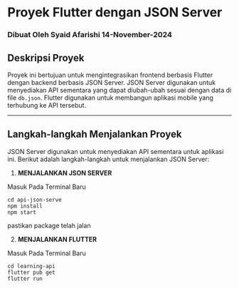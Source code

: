 # Proyek Flutter dengan JSON Server

### Dibuat Oleh Syaid Afarishi 14-November-2024

## Deskripsi Proyek

Proyek ini bertujuan untuk mengintegrasikan frontend berbasis Flutter dengan backend berbasis JSON Server. JSON Server digunakan untuk menyediakan API sementara yang dapat diubah-ubah sesuai dengan data di file `db.json`. Flutter digunakan untuk membangun aplikasi mobile yang terhubung ke API tersebut.

---

## Langkah-langkah Menjalankan Proyek

JSON Server digunakan untuk menyediakan API sementara untuk aplikasi ini. Berikut adalah langkah-langkah untuk menjalankan JSON Server:

1. **MENJALANKAN JSON SERVER**
<p>Masuk Pada Terminal Baru</p>

```
cd api-json-serve
npm install
npm start
```

<p>pastikan package telah jalan</p>

2. **MENJALANKAN FLUTTER**
<p>Masuk Pada Terminal Baru</p>

```
cd learning-api
flutter pub get
flutter run

```
